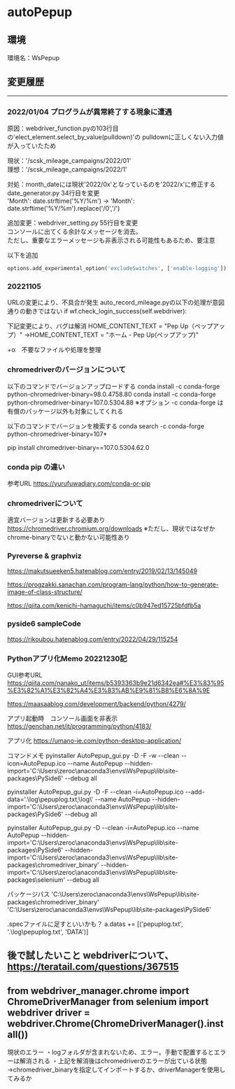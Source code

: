 # autoPepup

## 環境

環境名：WsPepup

## 変更履歴

***

### 2022/01/04 プログラムが異常終了する現象に遭遇

原因：webdriver_function.pyの103行目の'elect_element.select_by_value(pulldown)'の
pulldownに正しくない入力値が入っていたため  

現状：'/scsk_mileage_campaigns/2022/01'  
理想：'/scsk_mileage_campaigns/2022/1'  

対処：month_dateには現状'2022/0x'となっているのを'2022/x'に修正する
date_generator.py 34行目を変更  
'Month': date.strftime('%Y/%m') → 'Month': date.strftime('%Y/%m').replace('/0','/')  

追加変更：webdriver_setting.py 55行目を変更  
コンソールに出てくる余計なメッセージを消去。  
ただし、重要なエラーメッセージも非表示される可能性もあるため、要注意  

以下を追加

```python
options.add_experimental_option('excludeSwitches', ['enable-logging']) 
```

### 20221105

URLの変更により、不具合が発生
auto_record_mileage.pyの以下の処理が意図通りの動きではない
if wf.check_login_success(self.webdriver):

下記変更により、バグは解消
HOME_CONTENT_TEXT = "Pep Up（ペップアップ）"
→HOME_CONTENT_TEXT = "ホーム - Pep Up(ペップアップ)"

+α　不要なファイルや処理を整理

### chromedriverのバージョンについて

以下のコマンドでバージョンアップロードする
conda install -c conda-forge python-chromedriver-binary=98.0.4758.80
conda install -c conda-forge python-chromedriver-binary=107.0.5304.88
※オプション -c conda-forge は有償のパッケージ以外も対象にしてくれる

以下のコマンドでバージョンを検索する
conda search -c conda-forge python-chromedriver-binary=107*

pip install chromedriver-binary==107.0.5304.62.0

### conda pip の違い

参考URL
<https://yurufuwadiary.com/conda-or-pip>

### chromedriverについて

適宜バージョンは更新する必要あり
<https://chromedriver.chromium.org/downloads>
※ただし、現状ではなぜかchrome-binaryでないと動かない可能性あり

### Pyreverse & graphviz

<https://makutsueeken5.hatenablog.com/entry/2019/02/13/145049>

<https://progzakki.sanachan.com/program-lang/python/how-to-generate-image-of-class-structure/>

<https://qiita.com/kenichi-hamaguchi/items/c0b947ed15725bfdfb5a>

### pyside6 sampleCode

<https://rikoubou.hatenablog.com/entry/2022/04/29/115254>

### Pythonアプリ化Memo 20221230記

GUI参考URL
<https://qiita.com/nanako_ut/items/b5393363b9e21d6342ea#%E3%83%95%E3%82%A1%E3%82%A4%E3%83%AB%E9%81%B8%E6%8A%9E>

<https://maasaablog.com/development/backend/python/4279/>

アプリ起動時　コンソール画面を非表示
<https://genchan.net/it/programming/python/4183/>

アプリ化
<https://umano-ie.com/python-desktop-application/>

コマンドメモ
pyinstaller AutoPepup_gui.py -D -F -w --clean --icon=AutoPepup.ico  --name AutoPepup --hidden-import='C:\\Users\\zeroc\\anaconda3\\envs\\WsPepup\\lib\\site-packages\\PySide6' --debug all

pyinstaller AutoPepup_gui.py -D -F --clean -i=AutoPepup.ico  --add-data='.\\log\\pepuplog.txt;\\log\\' --name AutoPepup --hidden-import='C:\\Users\\zeroc\\anaconda3\\envs\\WsPepup\\lib\\site-packages\\PySide6' --debug all

pyinstaller AutoPepup_gui.py -D --clean -i=AutoPepup.ico --name AutoPepup --hidden-import='C:\\Users\\zeroc\\anaconda3\\envs\\WsPepup\\lib\\site-packages\\PySide6' --hidden-import='C:\\Users\\zeroc\\anaconda3\\envs\\WsPepup\\lib\\site-packages\\chromedriver_binary' --hidden-import='C:\\Users\\zeroc\\anaconda3\\envs\\WsPepup\\lib\\site-packages\\selenium' --debug all

パッケージパス
'C:\\Users\\zeroc\\anaconda3\\envs\\WsPepup\\lib\\site-packages\\chromedriver_binary'
'C:\\Users\\zeroc\\anaconda3\\envs\\WsPepup\\lib\\site-packages\\PySide6'

.specファイルに足すといいかも？
a.datas += [('pepuplog.txt', '.\\log\\pepuplog.txt', 'DATA')]

後で試したいこと
webdriverについて、
<https://teratail.com/questions/367515>
-------------------------
from webdriver_manager.chrome import ChromeDriverManager
from selenium import webdriver
driver = webdriver.Chrome(ChromeDriverManager().install())
-------------------------

現状のエラー
・logフォルダが含まれないため、エラー。手動で配置するとエラーは解消される
・上記を解消後はchromedriverのエラーが出ている状態
→chromedriver_binaryを指定してインポートするか、driverManagerを使用してみるか
